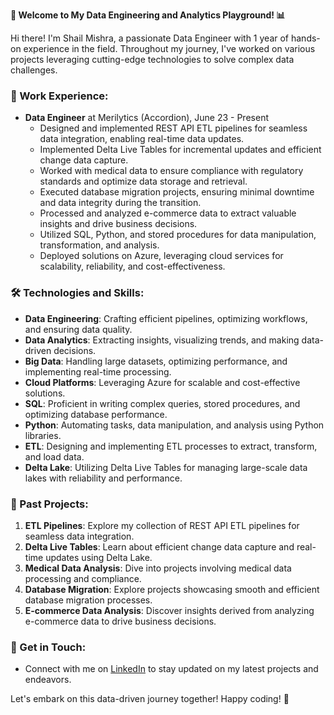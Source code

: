 **🚀 Welcome to My Data Engineering and Analytics Playground! 📊**


Hi there! I'm Shail Mishra, a passionate Data Engineer with 1 year of hands-on experience in the field. Throughout my journey, I've worked on various projects leveraging cutting-edge technologies to solve complex data challenges.

### 📅 Work Experience:
- **Data Engineer** at Merilytics (Accordion), June 23 - Present
  - Designed and implemented REST API ETL pipelines for seamless data integration, enabling real-time data updates.
  - Implemented Delta Live Tables for incremental updates and efficient change data capture.
  - Worked with medical data to ensure compliance with regulatory standards and optimize data storage and retrieval.
  - Executed database migration projects, ensuring minimal downtime and data integrity during the transition.
  - Processed and analyzed e-commerce data to extract valuable insights and drive business decisions.
  - Utilized SQL, Python, and stored procedures for data manipulation, transformation, and analysis.
  - Deployed solutions on Azure, leveraging cloud services for scalability, reliability, and cost-effectiveness.

### 🛠️ Technologies and Skills:
- **Data Engineering**: Crafting efficient pipelines, optimizing workflows, and ensuring data quality.
- **Data Analytics**: Extracting insights, visualizing trends, and making data-driven decisions.
- **Big Data**: Handling large datasets, optimizing performance, and implementing real-time processing.
- **Cloud Platforms**: Leveraging Azure for scalable and cost-effective solutions.
- **SQL**: Proficient in writing complex queries, stored procedures, and optimizing database performance.
- **Python**: Automating tasks, data manipulation, and analysis using Python libraries.
- **ETL**: Designing and implementing ETL processes to extract, transform, and load data.
- **Delta Lake**: Utilizing Delta Live Tables for managing large-scale data lakes with reliability and performance.

### 🌟 Past Projects:
1. **ETL Pipelines**: Explore my collection of REST API ETL pipelines for seamless data integration.
2. **Delta Live Tables**: Learn about efficient change data capture and real-time updates using Delta Lake.
3. **Medical Data Analysis**: Dive into projects involving medical data processing and compliance.
4. **Database Migration**: Explore projects showcasing smooth and efficient database migration processes.
5. **E-commerce Data Analysis**: Discover insights derived from analyzing e-commerce data to drive business decisions.

### 📢 Get in Touch:
- Connect with me on [LinkedIn](https://www.linkedin.com/in/shail-raj-mishra-3571601b1/) to stay updated on my latest projects and endeavors.

Let's embark on this data-driven journey together! Happy coding! 🌟
